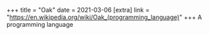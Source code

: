+++
title = "Oak"
date = 2021-03-06
[extra]
link = "https://en.wikipedia.org/wiki/Oak_(programming_language)"
+++
A programming language

